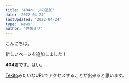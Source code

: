 ```yaml
---
title: '404ページの追加'
date: '2022-04-24'
lastUpdated: '2022-04-24'
type: 'News'
author: '井筒ミリ'
---
```


こんにちは。

新しいページを追加しました！

**404**君です。はい。

[Tekito](/tekito/)みたいなURLでアクセスすることが出来ると思います。